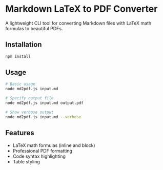 # Markdown LaTeX to PDF Converter

A lightweight CLI tool for converting Markdown files with LaTeX math formulas to beautiful PDFs.

## Installation

```bash
npm install
```

## Usage

```bash
# Basic usage
node md2pdf.js input.md

# Specify output file
node md2pdf.js input.md output.pdf

# Show verbose output
node md2pdf.js input.md --verbose
```

## Features

- LaTeX math formulas (inline and block)
- Professional PDF formatting
- Code syntax highlighting
- Table styling
